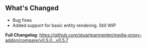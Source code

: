## What's Changed
* Bug fixes
* Added support for basic entity rendering.  Still WIP

**Full Changelog**: https://github.com/stuartparmenter/media-proxy-addon/compare/v0.5.0...v0.5.7